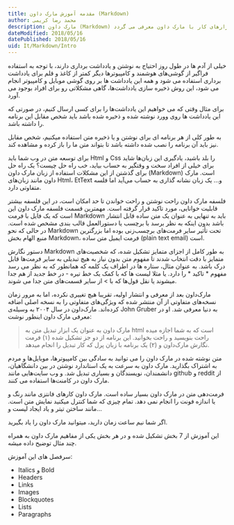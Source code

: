 ```yaml
---
title: مقدمه آموزش مارک داون (Markdown)  
author: محمد رضا کریمی  
description: مارک داون (Markdown) چیست، چطور کار می کند، شاید این سوال برای شما هم پیش آمده باشد. در این مطلب آموزش کامل در مورد مارک داون و ویژگی آن داده می شود و روش ها و ابزارهای کار با مارک داون معرفی می گردد.
dateModified: 2018/05/16  
datePublished: 2018/05/16  
uid: It/Markdown/Intro  
---
```


خیلی از آدم ها در طول روز احتیاج به نوشتن و یادداشت برداری دارند، با توجه به استفاده فراگیر از گوشی‌های هوشمند و کامپیوتر‌ها دیگر کمتر از کاغذ و قلم برای یادداشت برداری استفاده می شود و همه این یادداشت ها بر روی گوشی موبایل و کامپیوتر انجام می شود، این روش ذخیره سازی یادداشت‌ها، گاهی مشکلاتی رو برای افراد بوجود می آورد.

برای مثال وقتی که می خواهیم این یادداشت‌ها را برای کسی ارسال کنیم، در صورتی که این یادداشت ها روی وورد نوشته شده و ذخیره شده باشد باید شخص مقابل این برنامه را داشته باشد.

به طور کلی از هر برنامه ای برای نوشتن و یا ذخیره متن استفاده میکنیم، شخص مقابل نیز باید آن برنامه را نصب شده داشته باشد تا بتواند متن ما را باز کرده و مشاهده کند.

برای توسعه متن در وب شما باید Html و Css را بلد باشید، یادگیری این زبان‌ها شاید برای خیلی‌ از افراد سخت و وقتگیر به حساب بیاید، خب راه حل چیست؟
یک راه حل برای گذشتن از این مشکلات استفاده از زبان مارک داون (Markdown) است. مارک داون مانند زبان‌های Html، EtText و... یک زبان نشانه گذاری به حساب می‌آید اما فلسه متفاوتی دارد.

فلسفه‌ مارک داون راحت نوشتن و راحت خواندن تا حد امکان است، در این فلسفه بیشتر قابلیت خوانایی، مورد تاکید قرار گرفته است. مهمترین قسمت فلسفه مارک داون این است که یک فایل با فرمت Markdown باید به تنهایی به عنوان یک متن ساده قابل انتشار باشد  بدون اینکه به نظر برسد با برچسب یا دستورالعمل قالب بندی مشخص شده است. در حالی که نحو Markdown تحت تأثیر سایر فرمت‌های برچسب‌زنی بوده اما بزرگترین منبع الهام بخش Markdown، فرمت ایمیل متن ساده (plain text email) است.

دستور نگارش Markdown به طور کامل از اجزای متمایز تشکیل شده، که شخصیت‌های متمایز با دقت انتخاب شدند تا مفهوم متن بدون نیاز به هیچ تبدیلی به سایر فرمت‌ها قابل درک باشد. به عنوان مثال، ستاره ها در اطراف یک کلمه که همانطور که به نظر می رسد مفهوم * تاکید * را دارد. یا مثلا لیست ها که با کمک یک خط تیره - در خط جدید از هم جدا میشوند یا نقل قول‌ها که با > از سایر قسمت‌های متن جدا می شوند.

مارک‌داون بعد از معرفی و انتشار اولیه، تقریبا هیچ تغییری نکرده، اما به مرور زمان نسخه‌های متفاوتی از آن منتشر شده که ویژگی‌های متفاوتی را به نسخه اصلی اضافه کرده‌اند. مارک‌داون در سال ۲۰۰۴ به وسیله‌ی John Gruber به دنیا معرفی شد. او در معرفی مارک داون اینطور نوشت:

> مارک داون به عنوان یک ابزار تبدیل متن به html است که به شما اجازه میده راحت بنویسید و راحت بخوانید. این برنامه از دو جز تشکیل شده (۱) فرمت نگارش مارک‌داون و (۲) یک برنامه با زبان پرل که کار تبدیل را انجام میدهد.

متن نوشته شده در مارک داون را می توانید به سادگی بین کامپیوتر‌ها، موبایل‌ها و مردم به اشتراک بگذارید. مارک داون به سرعت به یک استاندارد نوشتن در بین دانشگاهیان، دانشمندان، نویسندگان و بسیاری تبدیل شد. و وب سایت‌هایی مانند github و reddit از مارک داون در کامنت‌ها استفاده می کنند.

فرمت‌دهی متن در مارک داون بسیار ساده است. مارک داون کار‌های فانتزی مانند رنگ و یا اندازه فونت را انجام نمی دهد. تمام چیزی که شما کنترل میکنید نمایش متن است. مانند ساختن تیتر و یاد ایجاد لیست و...

اگر شما نیم ساعت زمان دارید، میتوانید مارک داون را یاد بگیرید.

این آموزش از 7 بخش تشکیل شده و در هر بخش یکی از مفاهیم مارک داون  به همراه چند مثال توضیح داده میشه.

سرفصل های این آموزش:
* Italics و Bold
* Headers
* Links
* Images
* Blockquotes
* Lists
* Paragraphs


